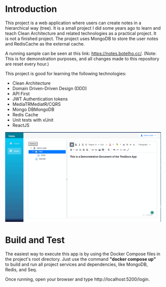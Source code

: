 # Introduction 

This project is a web application where users can create notes in a hierarchical way (tree). It is a small project I did some years ago to learn and teach Clean Architecture and related technologies as a practical project. It is not a finished project. 
The project uses MongoDB to store the user notes and RedisCache as the external cache.

A running sample can be seen at this link: https://notes.botelho.cc/. (Note: This is for demonstration purposes, and all changes made to this repository are reset every hour.)

This project is good for learning the following technologies:

- Clean Architecture
- Domain Driven-Driven Design (DDD)
- API First
- JWT Authentication tokens
- MediaTRMediatR/CQRS
- Mongo DBMongoDB
- Redis Cache
- Unit tests with xUnit
- ReactJS

![alt text](./Images/Sample.png)

# Build and Test
The easiest way to execute this app is by using the Docker Compose files in the project's root directory. Just use the command **"docker compose up"** to build and run all project services and dependencies, like MongoDB, Redis, and Seq.

Once running, open your browser and type http://localhost:5200/login.

